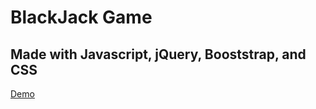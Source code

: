 # BlackJack Game
## Made with Javascript, jQuery, Booststrap, and CSS

[Demo](http://www.marissamonivis.com)